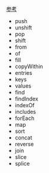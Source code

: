 [参考](https://developer.mozilla.org/zh-CN/docs/Web/JavaScript/Reference/Global_Objects)

- push
- unshift
- pop
- shift
- from
- of
- fill
- copyWithin
- entries
- keys
- values
- find
- findIndex
- indexOf
- includes
- forEach
- map
- sort
- concat
- reverse
- join
- slice
- splice